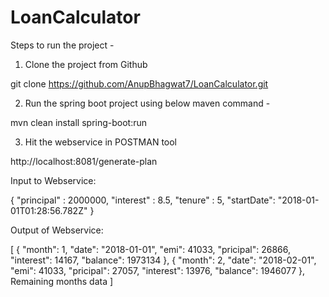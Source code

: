 # LoanCalculator

Steps to run the project - 

1) Clone the project from Github

 git clone https://github.com/AnupBhagwat7/LoanCalculator.git
 

2) Run the spring boot project using below maven command - 

mvn clean install spring-boot:run


3) Hit the webservice in POSTMAN tool 

http://localhost:8081/generate-plan

Input to Webservice:

{
"principal" : 2000000,
"interest" : 8.5,
"tenure" : 5,
"startDate": "2018-01-01T01:28:56.782Z"
}

Output of Webservice:

[
    {
        "month": 1,
        "date": "2018-01-01",
        "emi": 41033,
        "pricipal": 26866,
        "interest": 14167,
        "balance": 1973134
    },
    {
        "month": 2,
        "date": "2018-02-01",
        "emi": 41033,
        "pricipal": 27057,
        "interest": 13976,
        "balance": 1946077
    },
    Remaining months data
]
